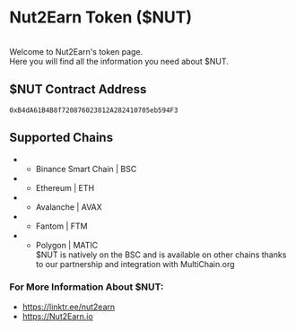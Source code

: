 # Nut2Earn Token ($NUT)
<br>
Welcome to Nut2Earn's token page.<br>
Here you will find all the information you need about $NUT.<br>

## $NUT Contract Address
`0xB4dA61B4B8f720876023812A282410705eb594F3`

## Supported Chains
- - Binance Smart Chain | BSC<br>
- - Ethereum | ETH<br>
- - Avalanche | AVAX<br>
- - Fantom | FTM<br>
- - Polygon | MATIC<br>
$NUT is natively on the BSC and is available on other chains thanks to our partnership and integration with MultiChain.org 

### For More Information About $NUT:
- https://linktr.ee/nut2earn <br>
- https://Nut2Earn.io
